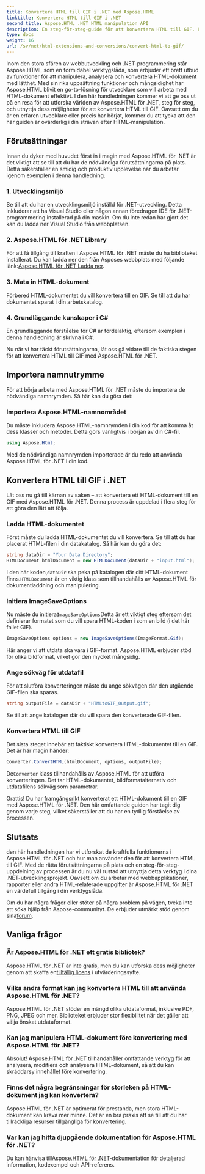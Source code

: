 ```yaml
---
title: Konvertera HTML till GIF i .NET med Aspose.HTML
linktitle: Konvertera HTML till GIF i .NET
second_title: Aspose.HTML .NET HTML manipulation API
description: En steg-för-steg-guide för att konvertera HTML till GIF. Förutsättningar, kodexempel, vanliga frågor och mer! Optimera din HTML-manipulation med Aspose.HTML.
type: docs
weight: 16
url: /sv/net/html-extensions-and-conversions/convert-html-to-gif/
---
```


Inom den stora sfären av webbutveckling och .NET-programmering står Aspose.HTML som en formidabel verktygslåda, som erbjuder ett brett utbud av funktioner för att manipulera, analysera och konvertera HTML-dokument med lätthet. Med sin rika uppsättning funktioner och mångsidighet har Aspose.HTML blivit en go-to-lösning för utvecklare som vill arbeta med HTML-dokument effektivt. I den här handledningen kommer vi att ge oss ut på en resa för att utforska världen av Aspose.HTML för .NET, steg för steg, och utnyttja dess möjligheter för att konvertera HTML till GIF. Oavsett om du är en erfaren utvecklare eller precis har börjat, kommer du att tycka att den här guiden är ovärderlig i din strävan efter HTML-manipulation.

## Förutsättningar

Innan du dyker med huvudet först in i magin med Aspose.HTML för .NET är det viktigt att se till att du har de nödvändiga förutsättningarna på plats. Detta säkerställer en smidig och produktiv upplevelse när du arbetar igenom exemplen i denna handledning.

### 1. Utvecklingsmiljö

Se till att du har en utvecklingsmiljö inställd för .NET-utveckling. Detta inkluderar att ha Visual Studio eller någon annan föredragen IDE för .NET-programmering installerad på din maskin. Om du inte redan har gjort det kan du ladda ner Visual Studio från webbplatsen.

### 2. Aspose.HTML för .NET Library

 För att få tillgång till kraften i Aspose.HTML för .NET måste du ha biblioteket installerat. Du kan ladda ner den från Asposes webbplats med följande länk:[Aspose.HTML för .NET Ladda ner](https://releases.aspose.com/html/net/).

### 3. Mata in HTML-dokument

Förbered HTML-dokumentet du vill konvertera till en GIF. Se till att du har dokumentet sparat i din arbetskatalog.

### 4. Grundläggande kunskaper i C#

En grundläggande förståelse för C# är fördelaktig, eftersom exemplen i denna handledning är skrivna i C#.

Nu när vi har täckt förutsättningarna, låt oss gå vidare till de faktiska stegen för att konvertera HTML till GIF med Aspose.HTML för .NET.

## Importera namnutrymme

För att börja arbeta med Aspose.HTML för .NET måste du importera de nödvändiga namnrymden. Så här kan du göra det:

### Importera Aspose.HTML-namnområdet

Du måste inkludera Aspose.HTML-namnrymden i din kod för att komma åt dess klasser och metoder. Detta görs vanligtvis i början av din C#-fil.

```csharp
using Aspose.Html;
```

Med de nödvändiga namnrymden importerade är du redo att använda Aspose.HTML för .NET i din kod.

## Konvertera HTML till GIF i .NET

Låt oss nu gå till kärnan av saken – att konvertera ett HTML-dokument till en GIF med Aspose.HTML för .NET. Denna process är uppdelad i flera steg för att göra den lätt att följa.

### Ladda HTML-dokumentet

Först måste du ladda HTML-dokumentet du vill konvertera. Se till att du har placerat HTML-filen i din datakatalog. Så här kan du göra det:

```csharp
string dataDir = "Your Data Directory";
HTMLDocument htmlDocument = new HTMLDocument(dataDir + "input.html");
```

 I den här koden,`dataDir` ska peka på katalogen där ditt HTML-dokument finns.`HTMLDocument` är en viktig klass som tillhandahålls av Aspose.HTML för dokumentladdning och manipulering.

### Initiera ImageSaveOptions

 Nu måste du initiera`ImageSaveOptions`Detta är ett viktigt steg eftersom det definierar formatet som du vill spara HTML-koden i som en bild (i det här fallet GIF).

```csharp
ImageSaveOptions options = new ImageSaveOptions(ImageFormat.Gif);
```

Här anger vi att utdata ska vara i GIF-format. Aspose.HTML erbjuder stöd för olika bildformat, vilket gör den mycket mångsidig.

### Ange sökväg för utdatafil

För att slutföra konverteringen måste du ange sökvägen där den utgående GIF-filen ska sparas.

```csharp
string outputFile = dataDir + "HTMLtoGIF_Output.gif";
```

Se till att ange katalogen där du vill spara den konverterade GIF-filen.

### Konvertera HTML till GIF

Det sista steget innebär att faktiskt konvertera HTML-dokumentet till en GIF. Det är här magin händer:

```csharp
Converter.ConvertHTML(htmlDocument, options, outputFile);
```

 De`Converter` klass tillhandahålls av Aspose.HTML för att utföra konverteringen. Det tar HTML-dokumentet, bildformatalternativ och utdatafilens sökväg som parametrar.

Grattis! Du har framgångsrikt konverterat ett HTML-dokument till en GIF med Aspose.HTML för .NET. Den här omfattande guiden har tagit dig genom varje steg, vilket säkerställer att du har en tydlig förståelse av processen.

## Slutsats

den här handledningen har vi utforskat de kraftfulla funktionerna i Aspose.HTML för .NET och hur man använder den för att konvertera HTML till GIF. Med de rätta förutsättningarna på plats och en steg-för-steg-uppdelning av processen är du nu väl rustad att utnyttja detta verktyg i dina .NET-utvecklingsprojekt. Oavsett om du arbetar med webbapplikationer, rapporter eller andra HTML-relaterade uppgifter är Aspose.HTML för .NET en värdefull tillgång i din verktygslåda.

 Om du har några frågor eller stöter på några problem på vägen, tveka inte att söka hjälp från Aspose-communityt. De erbjuder utmärkt stöd genom sina[forum](https://forum.aspose.com/).

## Vanliga frågor

### Är Aspose.HTML för .NET ett gratis bibliotek?
 Aspose.HTML för .NET är inte gratis, men du kan utforska dess möjligheter genom att skaffa en[tillfällig licens](https://purchase.aspose.com/temporary-license/) i utvärderingssyfte.

### Vilka andra format kan jag konvertera HTML till att använda Aspose.HTML för .NET?
Aspose.HTML för .NET stöder en mängd olika utdataformat, inklusive PDF, PNG, JPEG och mer. Biblioteket erbjuder stor flexibilitet när det gäller att välja önskat utdataformat.

### Kan jag manipulera HTML-dokument före konvertering med Aspose.HTML för .NET?
Absolut! Aspose.HTML för .NET tillhandahåller omfattande verktyg för att analysera, modifiera och analysera HTML-dokument, så att du kan skräddarsy innehållet före konvertering.

### Finns det några begränsningar för storleken på HTML-dokument jag kan konvertera?
Aspose.HTML för .NET är optimerat för prestanda, men stora HTML-dokument kan kräva mer minne. Det är en bra praxis att se till att du har tillräckliga resurser tillgängliga för konvertering.

### Var kan jag hitta djupgående dokumentation för Aspose.HTML för .NET?
 Du kan hänvisa till[Aspose.HTML för .NET-dokumentation](https://reference.aspose.com/html/net/) för detaljerad information, kodexempel och API-referens.
